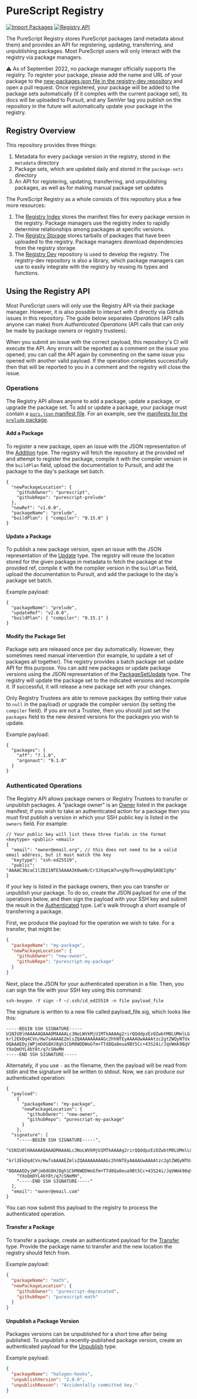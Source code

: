# PureScript Registry

[![Import Packages](https://github.com/purescript/registry-preview/actions/workflows/importer.yml/badge.svg)](https://github.com/purescript/registry-preview/actions/workflows/importer.yml)
[![Registry API](https://github.com/purescript/registry-preview/actions/workflows/api.yml/badge.svg)](https://github.com/purescript/registry-preview/actions/workflows/api.yml)

The PureScript Registry stores PureScript packages (and metadata about them) and provides an API for registering, updating, transferring, and unpublishing packages. Most PureScript users will only interact with the registry via package managers.

:warning: As of September 2022, no package manager officially supports the registry. To register your package, please add the name and URL of your package to the [new-packages.json file in the registry-dev repository](https://github.com/purescript/registry-dev/blob/master/new-packages.json) and open a pull request. Once registered, your package will be added to the package sets automatically (if it compiles with the current package set), its docs will be uploaded to Pursuit, and any SemVer tag you publish on the repository in the future will automatically update your package in the registry.

## Registry Overview

This repository provides three things:

1. Metadata for every package version in the registry, stored in the `metadata` directory
2. Package sets, which are updated daily and stored in the `package-sets` directory
3. An API for registering, updating, transferring, and unpublishing packages, as well as for making manual package set updates

The PureScript Registry as a whole consists of this repository plus a few more resources:

1. The [Registry Index](https://github.com/purescript/registry-index) stores the manifest files for every package version in the registry. Package managers use the registry index to rapidly determine relationships among packages at specific versions.
2. The [Registry Storage](https://packages.registry.purescript.org) stores tarballs of packages that have been uploaded to the registry. Package managers download dependencies from the registry storage.
3. The [Registry Dev](https://github.com/purescript/registry-dev) repository is used to develop the registry. The registry-dev repository is also a library, which package managers can use to easily integrate with the registry by reusing its types and functions.

## Using the Registry API

Most PureScript users will only use the Registry API via their package manager. However, it is also possible to interact with it directly via GitHub issues in this repository. The guide below separates _Operations_ (API calls anyone can make) from _Authenticated Operations_ (API calls that can only be made by package owners or registry trustees).

When you submit an issue with the correct payload, this repository's CI will execute the API. Any errors will be reported as a comment on the issue you opened; you can call the API again by commenting on the same issue you opened with another valid payload. If the operation completes successfully then that will be reported to you in a comment and the registry will close the issue.

### Operations

The Registry API allows anyone to add a package, update a package, or upgrade the package set. To add or update a package, your package must contain a [`purs.json` manifest file](https://github.com/purescript/registry/blob/24db591b992b99730ea23211d746bc4c5fe295d7/src/Registry/Schema.purs#L21-L30). For an example, see the [manifests for the `prelude` package](https://github.com/purescript/registry-index/blob/main/pr/el/prelude).

#### Add a Package

To register a new package, open an issue with the JSON representation of the [Addition](https://github.com/purescript/registry/blob/24db591b992b99730ea23211d746bc4c5fe295d7/src/Registry/Schema.purs#L250-L255) type. The registry will fetch the repository at the provided ref and attempt to register the package, compile it with the compiler version in the `buildPlan` field, upload the documentation to Pursuit, and add the package to the day's package set batch.

```jsonc
{
  "newPackageLocation": {
    "githubOwner": "purescript",
    "githubRepo": "purescript-prelude"
  },
  "newRef": "v1.0.0",
  "packageName": "prelude",
  "buildPlan": { "compiler": "0.15.0" }
}
```

#### Update a Package

To publish a new package version, open an issue with the JSON representation of the [Update](https://github.com/purescript/registry/blob/24db591b992b99730ea23211d746bc4c5fe295d7/src/Registry/Schema.purs#L257-L261) type. The registry will reuse the location stored for the given package in metadata to fetch the package at the provided ref, compile it with the compiler version in the `buildPlan` field, upload the documentation to Pursuit, and add the package to the day's package set batch.

Example payload:

```jsonc
{
  "packageName": "prelude",
  "updateRef": "v2.0.0",
  "buildPlan": { "compiler": "0.15.1" }
}
```

#### Modify the Package Set

Package sets are released once per day automatically. However, they sometimes need manual intervention (for example, to update a set of packages all together). The registry provides a batch package set update API for this purpose. You can add new packages or update package versions using the JSON representation of the [PackageSetUpdate](https://github.com/purescript/registry/blob/24db591b992b99730ea23211d746bc4c5fe295d7/src/Registry/Schema.purs#L263-L266) type. The registry will update the package set to the indicated versions and recompile it. If successful, it will release a new package set with your changes.

Only Registry Trustees are able to remove packages (by setting their value to `null` in the payload) or upgrade the compiler version (by setting the `compiler` field). If you are not a Trustee, then you should just set the `packages` field to the new desired versions for the packages you wish to update.

Example payload:

```jsonc
{
  "packages": {
    "aff": "7.1.0",
    "argonaut": "9.1.0"
  }
}
```

### Authenticated Operations

The Registry API allows package owners or Registry Trustees to transfer or unpublish packages. A "package owner" is an [Owner](https://github.com/purescript/registry/blob/24db591b992b99730ea23211d746bc4c5fe295d7/src/Registry/Schema.purs#L55-L59) listed in the package manifest; if you wish to take an authenticated action for a package then you must first publish a version in which your SSH public key is listed in the `owners` field. For example:

```jsonc
// Your public key will list these three fields in the format <keytype> <public> <email>
{
  "email": "owner@email.org", // this does not need to be a valid email address, but it must match the key
  "keytype": "ssh-ed25519",
  "public": "AAAAC3NzaC1lZDI1NTE5AAAAIK0wmN/Cr3JXqmLW7u+g9pTh+wyqDHpSAQEIg9p"
}
```

If your key is listed in the package owners, then you can transfer or unpublish your package. To do so, create the JSON payload for one of the operations below, and then sign the payload with your SSH key and submit the result in the [Authenticated](https://github.com/purescript/registry/blob/24db591b992b99730ea23211d746bc4c5fe295d7/src/Registry/Schema.purs#L227-L234) type. Let's walk through a short example of transferring a package.

First, we produce the payload for the operation we wish to take. For a transfer, that might be:

```json
{
  "packageName": "my-package",
  "newPackageLocation": {
    "githubOwner": "new-owner",
    "githubRepo": "purescript-my-package"
  }
}
```

Next, place the JSON for your authenticated operation in a file. Then, you can sign the file with your SSH key using this command:

```console
ssh-keygen -Y sign -f ~/.ssh/id_ed25519 -n file payload_file
```

The signature is written to a new file called payload_file.sig, which looks like this:

```
-----BEGIN SSH SIGNATURE-----
U1NIU0lHAAAAAQAAADMAAAALc3NoLWVkMjU1MTkAAAAg2rirQQddpzEzOZwbtM0LUMmlLG
krl2EkDq4CVn/Hw7sAAAAEZmlsZQAAAAAAAAAGc2hhNTEyAAAAUwAAAAtzc2gtZWQyNTUx
OQAAAEDyjWPjmOdG8HJ8gh1CbM8WDDWoGfm+TTd8Qa8eua9Bt5Cc+43S24i/JqVWmk98qV
YXoQmOYL4bY8t/q7cSNeMH
-----END SSH SIGNATURE-----
```

Alternately, if you use `-` as the filename, then the payload will be read from stdin and the signature will be written to stdout. Now, we can produce our authenticated operation:

```jsonc
{
  "payload":
    {
      "packageName": "my-package",
      "newPackageLocation": {
        "githubOwner": "new-owner",
        "githubRepo": "purescript-my-package"
      }
    },
  "signature": [
    "-----BEGIN SSH SIGNATURE-----",
    "U1NIU0lHAAAAAQAAADMAAAALc3NoLWVkMjU1MTkAAAAg2rirQQddpzEzOZwbtM0LUMmlLG"
    "krl2EkDq4CVn/Hw7sAAAAEZmlsZQAAAAAAAAAGc2hhNTEyAAAAUwAAAAtzc2gtZWQyNTUx",
    "OQAAAEDyjWPjmOdG8HJ8gh1CbM8WDDWoGfm+TTd8Qa8eua9Bt5Cc+43S24i/JqVWmk98qV",
    "YXoQmOYL4bY8t/q7cSNeMH",
    "-----END SSH SIGNATURE-----"
  ],
  "email": "owner@email.com"
}
```

You can now submit this payload to the registry to process the authenticated operation.

#### Transfer a Package

To transfer a package, create an authenticated payload for the [Transfer](https://github.com/purescript/registry/blob/24db591b992b99730ea23211d746bc4c5fe295d7/src/Registry/Schema.purs#L274-L277) type. Provide the package name to transfer and the new location the registry should fetch from.

Example payload:

```json
{
  "packageName": "math",
  "newPackageLocation": {
    "githubOwner": "purescript-deprecated",
    "githubRepo": "purescript-math"
  }
}
```

#### Unpublish a Package Version

Packages versions can be unpublished for a short time after being published. To unpublish a recently-published package version, create an authenticated payload for the [Unpublish](https://github.com/purescript/registry/blob/24db591b992b99730ea23211d746bc4c5fe295d7/src/Registry/Schema.purs#L268-L272) type.

Example payload:

```json
{
  "packageName": "halogen-hooks",
  "unpublishVersion": "2.0.0",
  "unpublishReason": "Accidentally committed key."
}
```
